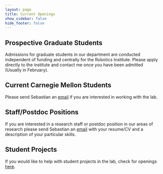 ```yaml
---
layout: page
title: Current Openings
show_sidebar: false
hide_footer: false
---
```


## Prospective Graduate Students

Admissions for graduate students in our department are conducted independent of funding and centrally for the Robotics Institute. Please apply directly to the institute and contact me once you have been admitted (Usually in February).

## Current Carnegie Mellon Students

Please send Sebastian an [email](mailto:basti@andrew.cmu.edu) if you are interested in working with the lab.

## Staff/Postdoc Positions

If you are interested in a research staff or postdoc position in our areas of research please send Sebastian an [email](mailto:basti@andrew.cmu.edu) with your resume/CV and a description of your particular skills.

## Student Projects

If you would like to help with student projects in the lab, check for openings [here](https://airlab.slite.page/p/fgCZEXEjdzjBUS/Student-Projects).